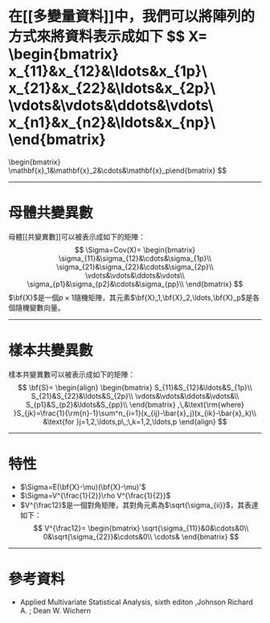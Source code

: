 在[[多變量資料]]中，我們可以將陣列的方式來將資料表示成如下
$$
X=
\begin{bmatrix}
x_{11}&x_{12}&\ldots&x_{1p}\\
x_{21}&x_{22}&\ldots&x_{2p}\\
\vdots&\vdots&\ddots&\vdots\\
x_{n1}&x_{n2}&\ldots&x_{np}\\
\end{bmatrix}
=
\begin{bmatrix}
 \mathbf{x}_1&\mathbf{x}_2&\cdots&\mathbf{x}_p\end{bmatrix}
$$
- - -
# 母體共變異數
母體[[共變異數]]可以被表示成如下的矩陣：
$$
\Sigma=Cov(X)=
\begin{bmatrix}
\sigma_{11}&\sigma_{12}&\cdots&\sigma_{1p}\\
\sigma_{21}&\sigma_{22}&\cdots&\sigma_{2p}\\
\vdots&\vdots&\ddots&\vdots\\
\sigma_{p1}&\sigma_{p2}&\cdots&\sigma_{pp}\\
\end{bmatrix}
$$
$\bf{X}$是一個$p\times 1$隨機矩陣，其元素$\bf{X}_1,\bf{X}_2,\ldots,\bf{X}_p$是各個隨機變數向量。
- - -
# 樣本共變異數
樣本共變異數可以被表示成如下的矩陣：
$$
\bf{S}=
\begin{align}
\begin{bmatrix}
S_{11}&S_{12}&\ldots&S_{1p}\\
S_{21}&S_{22}&\ldots&S_{2p}\\
\vdots&\vdots&\ddots&\vdots&\\
S_{p1}&S_{p2}&\ldots&S_{pp}\\
\end{bmatrix}
,\,&\text{\rm{where} }S_{jk}=\frac{1}{\rm{n}-1}\sum^n_{i=1}(x_{ij}-\bar{x}_j)(x_{ik}-\bar{x}_k)\\
&\text{for }j=1,2,\ldots,p\,;\,k=1,2,\ldots,p
\end{align}
$$
- - -
# 特性
- $\Sigma=E(\bf{X}-\mu)(\bf{X}-\mu)'$
- $\Sigma=V^{\frac{1}{2}}\rho V^{\frac{1}{2}}$
- $V^{\frac12}$是一個對角矩陣，其對角元素為$\sqrt{\sigma_{ii}}$，其表達如下：
$$
V^{\frac12}=
\begin{bmatrix}
\sqrt{\sigma_{11}}&0&\cdots&0\\
0&\sqrt{\sigma_{22}}&\cdots&0\\
\cdots&
\end{bmatrix}
$$
- - -
# 參考資料
- Applied Multivariate Statistical Analysis, sixth editon ,Johnson Richard A. ;  Dean W. Wichern
